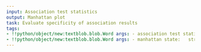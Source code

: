 ```yaml
---
input: Association test statistics
output: Manhattan plot
task: Evaluate specificity of association results
tags:
- !!python/object/new:textblob.blob.Word args: - association test statistics state:   string: association test statistics   pos_tag: null
- !!python/object/new:textblob.blob.Word args: - manhattan state:   string: manhattan   pos_tag: null
---
```

